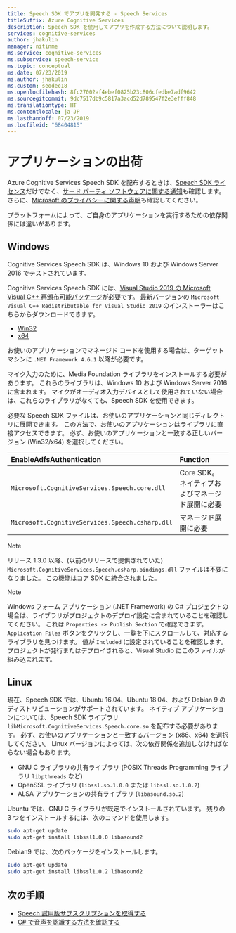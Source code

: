 ```yaml
---
title: Speech SDK でアプリを開発する - Speech Services
titleSuffix: Azure Cognitive Services
description: Speech SDK を使用してアプリを作成する方法について説明します。
services: cognitive-services
author: jhakulin
manager: nitinme
ms.service: cognitive-services
ms.subservice: speech-service
ms.topic: conceptual
ms.date: 07/23/2019
ms.author: jhakulin
ms.custom: seodec18
ms.openlocfilehash: 8fc27002af4ebef0825b23c806cfedbe7adf9642
ms.sourcegitcommit: 9dc7517db9c5817a3acd52d789547f2e3efff848
ms.translationtype: HT
ms.contentlocale: ja-JP
ms.lasthandoff: 07/23/2019
ms.locfileid: "68404815"
---
```

# <a name="ship-an-application"></a>アプリケーションの出荷

Azure Cognitive Services Speech SDK を配布するときは、[Speech SDK ライセンス](https://aka.ms/csspeech/license201809)だけでなく、[サード パーティ ソフトウェアに関する通知](https://csspeechstorage.blob.core.windows.net/drop/1.0.0/ThirdPartyNotices.html)も確認します。 さらに、[Microsoft のプライバシーに関する声明](https://aka.ms/csspeech/privacy)も確認してください。

プラットフォームによって、ご自身のアプリケーションを実行するための依存関係には違いがあります。

## <a name="windows"></a>Windows

Cognitive Services Speech SDK は、Windows 10 および Windows Server 2016 でテストされています。

Cognitive Services Speech SDK には、[Visual Studio 2019 の Microsoft Visual C++ 再頒布可能パッケージ](https://support.microsoft.com/help/2977003/the-latest-supported-visual-c-downloads)が必要です。 最新バージョンの `Microsoft Visual C++ Redistributable for Visual Studio 2019` のインストーラーはこちらからダウンロードできます。

- [Win32](https://aka.ms/vs/16/release/vc_redist.x86.exe)
- [x64](https://aka.ms/vs/16/release/vc_redist.x64.exe)

お使いのアプリケーションでマネージド コードを使用する場合は、ターゲット マシンに `.NET Framework 4.6.1` 以降が必要です。

マイク入力のために、Media Foundation ライブラリをインストールする必要があります。 これらのライブラリは、Windows 10 および Windows Server 2016 に含まれます。 マイクがオーディオ入力デバイスとして使用されていない場合は、これらのライブラリがなくても、Speech SDK を使用できます。

必要な Speech SDK ファイルは、お使いのアプリケーションと同じディレクトリに展開できます。 この方法で、お使いのアプリケーションはライブラリに直接アクセスできます。 必ず、お使いのアプリケーションと一致する正しいバージョン (Win32/x64) を選択してください。

| EnableAdfsAuthentication | Function
|:-----|:----|
| `Microsoft.CognitiveServices.Speech.core.dll` | Core SDK。ネイティブおよびマネージド展開に必要
| `Microsoft.CognitiveServices.Speech.csharp.dll` | マネージド展開に必要

>[!NOTE]
> リリース 1.3.0 以降、(以前のリリースで提供されていた) `Microsoft.CognitiveServices.Speech.csharp.bindings.dll` ファイルは不要になりました。 この機能はコア SDK に統合されました。

>[!NOTE]
> Windows フォーム アプリケーション (.NET Framework) の C# プロジェクトの場合は、ライブラリがプロジェクトのデプロイ設定に含まれていることを確認してください。 これは `Properties -> Publish Section` で確認できます。 `Application Files` ボタンをクリックし、一覧を下にスクロールして、対応するライブラリを見つけます。 値が `Included` に設定されていることを確認します。 プロジェクトが発行またはデプロイされると、Visual Studio にこのファイルが組み込まれます。

## <a name="linux"></a>Linux

現在、Speech SDK では、Ubuntu 16.04、Ubuntu 18.04、および Debian 9 のディストリビューションがサポートされています。
ネイティブ アプリケーションについては、Speech SDK ライブラリ `libMicrosoft.CognitiveServices.Speech.core.so` を配布する必要があります。
必ず、お使いのアプリケーションと一致するバージョン (x86、x64) を選択してください。 Linux バージョンによっては、次の依存関係を追加しなければならない場合もあります。

* GNU C ライブラリの共有ライブラリ (POSIX Threads Programming ライブラリ `libpthreads` など)
* OpenSSL ライブラリ (`libssl.so.1.0.0` または `libssl.so.1.0.2`)
* ALSA アプリケーションの共有ライブラリ (`libasound.so.2`)

Ubuntu では、GNU C ライブラリが既定でインストールされています。 残りの 3 つをインストールするには、次のコマンドを使用します。

```sh
sudo apt-get update
sudo apt-get install libssl1.0.0 libasound2
```

Debian9 では、次のパッケージをインストールします。

```sh
sudo apt-get update
sudo apt-get install libssl1.0.2 libasound2
```

## <a name="next-steps"></a>次の手順

* [Speech 試用版サブスクリプションを取得する](https://azure.microsoft.com/try/cognitive-services/)
* [C# で音声を認識する方法を確認する](quickstart-csharp-dotnet-windows.md)
